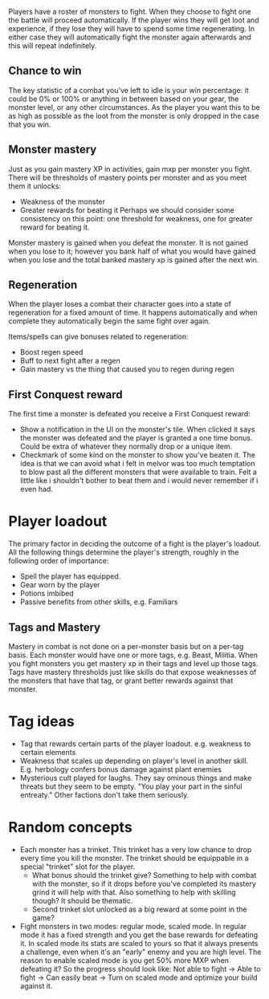 Players have a roster of monsters to fight. When they choose to fight one the battle will proceed automatically. If the player wins they will get loot and experience, if they lose they will have to spend some time regenerating. In either case they will automatically fight the monster again afterwards and this will repeat indefinitely.

## Chance to win
The key statistic of a combat you've left to idle is your win percentage: it could be 0% or 100% or anything in between based on your gear, the monster level, or any other circumstances. As the player you want this to be as high as possible as the loot from the monster is only dropped in the case that you win.

## Monster mastery
Just as you gain mastery XP in activities, gain mxp per monster you fight. There will be thresholds of mastery points per monster and as you meet them it unlocks:
* Weakness of the monster
* Greater rewards for beating it
Perhaps we should consider some consistency on this point: one threshold for weakness, one for greater reward for beating it.

Monster mastery is gained when you defeat the monster. It is not gained when you lose to it; however you bank half of what you would have gained when you lose and the total banked mastery xp is gained after the next win.

## Regeneration
When the player loses a combat their character goes into a state of regeneration for a fixed amount of time. It happens automatically and when complete they automatically begin the same fight over again.

Items/spells can give bonuses related to regeneration:
- Boost regen speed
- Buff to next fight after a regen
- Gain mastery vs the thing that caused you to regen during regen

## First Conquest reward
The first time a monster is defeated you receive a First Conquest reward:
* Show a notification in the UI on the monster's tile. When clicked it says the monster was defeated and the player is granted a one time bonus. Could be extra of whatever they normally drop or a unique item.
* Checkmark of some kind on the monster to show you've beaten it.
The idea is that we can avoid what i felt in melvor was too much temptation to blow past all the different monsters that were available to train. Felt a little like i shouldn't bother to beat them and i would never remember if i even had.

# Player loadout
The primary factor in deciding the outcome of a fight is the player's loadout. All the following things determine the player's strength, roughly in the following order of importance:
* Spell the player has equipped.
* Gear worn by the player
* Potions imbibed
* Passive benefits from other skills, e.g. Familiars

## Tags and Mastery
Mastery in combat is not done on a per-monster basis but on a per-tag basis. Each monster would have one or more tags, e.g. Beast, Militia. When you fight monsters you get mastery xp in their tags and level up those tags. Tags have mastery thresholds just like skills do that expose weaknesses of the monsters that have that tag, or grant better rewards against that monster.

# Tag ideas
* Tag that rewards certain parts of the player loadout. e.g. weakness to certain elements
* Weakness that scales up depending on player's level in another skill. E.g. herbology confers bonus damage against plant enemies
* Mysterious cult played for laughs. They say ominous things and make threats but they seem to be empty. "You play your part in the sinful entreaty." Other factions don't take them seriously. 

# Random concepts
* Each monster has a trinket. This trinket has a very low chance to drop every time you kill the monster. The trinket should be equippable in a special "trinket" slot for the player.
    * What bonus should the trinket give? Something to help with combat with the monster, so if it drops before you've completed its mastery grind it will help with that. Also something to help with skilling though? It should be thematic.
    * Second trinket slot unlocked as a big reward at some point in the game?
* Fight monsters in two modes: regular mode, scaled mode. In regular mode it has a fixed strength and you get the base rewards for defeating it. In scaled mode its stats are scaled to yours so that it always presents a challenge, even when it's an "early" enemy and you are high level. The reason to enable scaled mode is you get 50% more MXP when defeating it? So the progress should look like: Not able to fight -> Able to fight -> Can easily beat -> Turn on scaled mode and optimize your build against it.